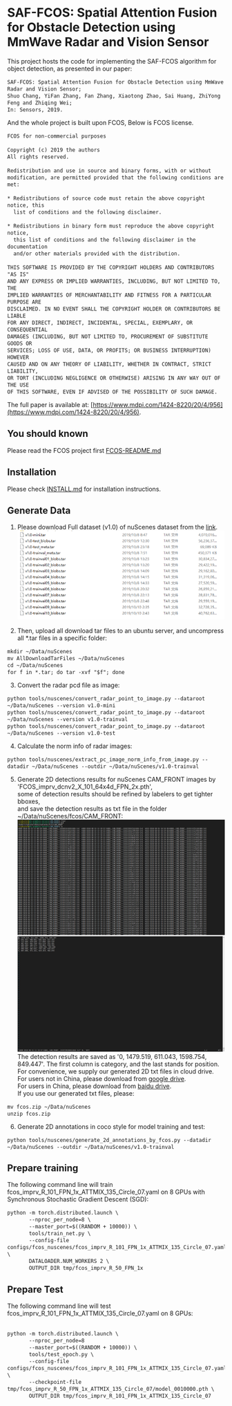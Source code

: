 # SAF-FCOS: Spatial Attention Fusion for Obstacle Detection using MmWave Radar and Vision Sensor

This project hosts the code for implementing the SAF-FCOS algorithm for object detection, as presented in our paper:

    SAF-FCOS: Spatial Attention Fusion for Obstacle Detection using MmWave Radar and Vision Sensor;
    Shuo Chang, YiFan Zhang, Fan Zhang, Xiaotong Zhao, Sai Huang, ZhiYong Feng and Zhiqing Wei;
    In: Sensors, 2019.

And the whole project is built upon FCOS, Below is FCOS license.

```
FCOS for non-commercial purposes

Copyright (c) 2019 the authors
All rights reserved.

Redistribution and use in source and binary forms, with or without
modification, are permitted provided that the following conditions are met:

* Redistributions of source code must retain the above copyright notice, this
  list of conditions and the following disclaimer.

* Redistributions in binary form must reproduce the above copyright notice,
  this list of conditions and the following disclaimer in the documentation
  and/or other materials provided with the distribution.

THIS SOFTWARE IS PROVIDED BY THE COPYRIGHT HOLDERS AND CONTRIBUTORS "AS IS"
AND ANY EXPRESS OR IMPLIED WARRANTIES, INCLUDING, BUT NOT LIMITED TO, THE
IMPLIED WARRANTIES OF MERCHANTABILITY AND FITNESS FOR A PARTICULAR PURPOSE ARE
DISCLAIMED. IN NO EVENT SHALL THE COPYRIGHT HOLDER OR CONTRIBUTORS BE LIABLE
FOR ANY DIRECT, INDIRECT, INCIDENTAL, SPECIAL, EXEMPLARY, OR CONSEQUENTIAL
DAMAGES (INCLUDING, BUT NOT LIMITED TO, PROCUREMENT OF SUBSTITUTE GOODS OR
SERVICES; LOSS OF USE, DATA, OR PROFITS; OR BUSINESS INTERRUPTION) HOWEVER
CAUSED AND ON ANY THEORY OF LIABILITY, WHETHER IN CONTRACT, STRICT LIABILITY,
OR TORT (INCLUDING NEGLIGENCE OR OTHERWISE) ARISING IN ANY WAY OUT OF THE USE
OF THIS SOFTWARE, EVEN IF ADVISED OF THE POSSIBILITY OF SUCH DAMAGE.

```

The full paper is available at: [https://www.mdpi.com/1424-8220/20/4/956](https://www.mdpi.com/1424-8220/20/4/956).

## You should known

Please read the FCOS project first [FCOS-README.md](FCOS-README.md)

## Installation

Please check [INSTALL.md](INSTALL.md) for installation instructions.

## Generate Data

1. Please download Full dataset (v1.0) of nuScenes dataset from the [link](https://www.nuscenes.org/download).
   ![download](./image/download.png)

2. Then, upload all download tar files to an ubuntu server, and uncompress all *.tar files in a specific folder:

```shell
mkdir ~/Data/nuScenes
mv AllDownloadTarFiles ~/Data/nuScenes
cd ~/Data/nuScenes
for f in *.tar; do tar -xvf "$f"; done
```

3. Convert the radar pcd file as image:

```shell
python tools/nuscenes/convert_radar_point_to_image.py --dataroot ~/Data/nuScenes --version v1.0-mini
python tools/nuscenes/convert_radar_point_to_image.py --dataroot ~/Data/nuScenes --version v1.0-trainval
python tools/nuscenes/convert_radar_point_to_image.py --dataroot ~/Data/nuScenes --version v1.0-test
```

4. Calculate the norm info of radar images:

```shell
python tools/nuscenes/extract_pc_image_norm_info_from_image.py --datadir ~/Data/nuScenes --outdir ~/Data/nuScenes/v1.0-trainval
```

5. Generate 2D detections results for nuScenes CAM_FRONT images by 'FCOS_imprv_dcnv2_X_101_64x4d_FPN_2x.pth',   
   some of detection results should be refined by labelers to get tighter bboxes,   
   and save the detection results as txt file in the folder ~/Data/nuScenes/fcos/CAM_FRONT:  
   ![detection1](./image/detection.png)
   ![detection2](./image/txt.png)
   The detection results are saved as '0, 1479.519, 611.043, 1598.754, 849.447'. The first column is category, and the
   last stands for position.  
   For convenience, we supply our generated 2D txt files in cloud drive.  
   For users not in China, please download from [google drive](https://drive.google.com/file/d/12SXDFUWpTPUKaWTn8yuoG-_CHaXVVGB7/view?usp=sharing).  
   For users in China, please download from [baidu drive]().  
   If you use our generated txt files, please:

```shell
mv fcos.zip ~/Data/nuScenes
unzip fcos.zip
```

6. Generate 2D annotations in coco style for model training and test:

```shell
python tools/nuscenes/generate_2d_annotations_by_fcos.py --datadir ~/Data/nuScenes --outdir ~/Data/nuScenes/v1.0-trainval
```

## Prepare training

The following command line will train fcos_imprv_R_101_FPN_1x_ATTMIX_135_Circle_07.yaml on 8 GPUs with Synchronous
Stochastic Gradient Descent (SGD):

```shell
python -m torch.distributed.launch \
       --nproc_per_node=8 \
       --master_port=$((RANDOM + 10000)) \
       tools/train_net.py \
       --config-file configs/fcos_nuscenes/fcos_imprv_R_101_FPN_1x_ATTMIX_135_Circle_07.yaml \
       DATALOADER.NUM_WORKERS 2 \
       OUTPUT_DIR tmp/fcos_imprv_R_50_FPN_1x
```

## Prepare Test

The following command line will test fcos_imprv_R_101_FPN_1x_ATTMIX_135_Circle_07.yaml on 8 GPUs:

```shell

python -m torch.distributed.launch \
       --nproc_per_node=8  
       --master_port=$((RANDOM + 10000)) \
       tools/test_epoch.py \
       --config-file configs/fcos_nuscenes/fcos_imprv_R_101_FPN_1x_ATTMIX_135_Circle_07.yaml \
       --checkpoint-file tmp/fcos_imprv_R_50_FPN_1x_ATTMIX_135_Circle_07/model_0010000.pth \ 
       OUTPUT_DIR tmp/fcos_imprv_R_101_FPN_1x_ATTMIX_135_Circle_07
```
